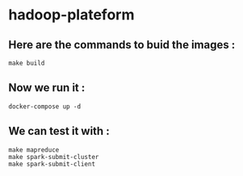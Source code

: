 # hadoop-plateform

## Here are the commands to buid the images : 
```
make build
```

## Now we run it :
```
docker-compose up -d
```

## We can test it with :

```
make mapreduce
make spark-submit-cluster
make spark-submit-client
```



